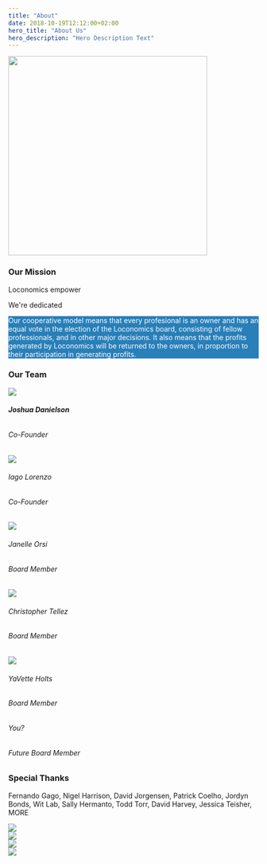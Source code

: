 ```yaml
---
title: "About"
date: 2018-10-19T12:12:00+02:00
hero_title: "About Us"
hero_description: "Hero Description Text"
---
```


<section id="section-our-mission">
    <div class="container-fluid arrow-box">
    <div class="row h-100 border-padding">
        <div class="col-xs-12 col-lg-4">
        <img src="../images/bio/anahi.png" style="height: 400px"/>
        </div>
        <div class="col-xs-12 col-lg-8 my-auto">
        <h3>Our Mission</h3>
        <p>Loconomics empower</p>
        <p>We're dedicated</p>
        </div>
    </div>
    </div>
</section>
<section id="section-mission-subtext">
    <div class="container-fluid" style="background-color: #297FB8; color:#fff;">
    <div class="row">
            <div class="container text-center section-container-padding">
            <p class="color-white">Our cooperative model means that every profesional is an owner and has an equal vote in the election
                of the Loconomics board, consisting of fellow professionals, and in other major decisions. It also means
                that the profits generated by Loconomics will be returned to the owners, in proportion to their
                participation in generating profits.</p>
        </div>
    </div>
    </div>
</section>
<section id="section-team">
    <div class="container section-container-padding text-center">
    <div class="row">
        <div class="col-xs-12 col-lg-12 section-title">
            <h3>Our Team</h3>
        </div>
    </div>
    <div class="row">
        <div class="col-xs-12 col-lg-4">
        <div class="text-responsive-left">
            <img src="../images/bio/josh.png" />
            <h6><b>Joshua Danielson</b></h6>
            <h6>Co-Founder</h6>
        </div>
        </div>
        <div class="col-x2-12 col-lg-4">
        <div class="text-responsive-left">
            <img src="../images/bio/iago.jpg" />
            <h6>Iago Lorenzo</h6>
            <h6>Co-Founder</h6>
        </div>
        </div>
        <div class="col-x2-12 col-lg-4">
        <div class="text-responsive-left">
            <img src="../images/bio/janelle.jpg" />
            <h6>Janelle Orsi</h6>
            <h6>Board Member</h6>
        </div>
        </div>
    </div>
    <div class="row">
        <div class="col-x2-12 col-lg-4">
            <img src="../images/bio/christopher.jpg" />
            <div class="text-responsive-left">
            <h6>Christopher Tellez</h6>
            <h6>Board Member</h6>
            </div>
        </div>
        <div class="col-x2-12 col-lg-4">
            <img src="../images/bio/yavette.jpg" />
            <div class="text-responsive-left">
            <h6>YaVette Holts</h6>
            <h6>Board Member</h6>
            </div>
        </div>
        <div class="col-x2-12 col-lg-4">
            <div style="background-color: red;"></div>
            <div class="text-responsive-left">
            <h6>You?</h6>
            <h6>Future Board Member</h6>
            </div>
        </div>
        </div>
    </div>
</section>
<section id="section-special-thanks">
    <div class="container-fluid section-container-padding">
    <div class="row">
        <div class="col-xs-12 col-lg-12 text-center section-title">
            <h3>Special Thanks</h3>
        </div>
    </div>
    <div class="row">
        <div class="container">
        <p class="color-gray">
            Fernando Gago, Nigel Harrison, David Jorgensen, Patrick Coelho,
            Jordyn Bonds, Wit Lab, Sally Hermanto, Todd Torr, David Harvey, Jessica Teisher, MORE
        </p>
        </div>
    </div>
    <div class="container section-container-padding">
        <div class="row text-center">
        <div class="col-xs-12 col-lg-3">
            <img src="../images/icons/manatt-logo.jpeg"/>
        </div>
        <div class="col-xs-12 col-lg-3">
            <img src="../images/icons/sustainable-logo.png"/>
        </div>
        <div class="col-xs-12 col-lg-3">
            <img src="../images/icons/rainbow-logo.jpeg"/>
        </div>
        <div class="col-xs-12 col-lg-3">
            <img src="../images/icons/civil-logo.jpeg"/>
        </div>
        </div>
    </div>
    </div>
</section>
